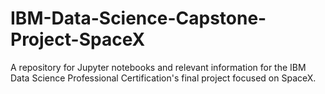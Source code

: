 # IBM-Data-Science-Capstone-Project-SpaceX
A repository for Jupyter notebooks and relevant information for the IBM Data Science Professional Certification's final project focused on SpaceX.
